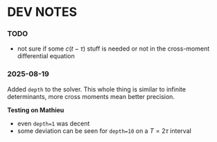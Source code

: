 # DEV NOTES

### TODO

- not sure if some $c(t-\tau)$ stuff is needed or not in the cross-moment differential equation

### 2025-08-19

Added `depth` to the solver.
This whole thing is similar to infinite determinants, more cross moments mean better precision.

**Testing on Mathieu**

- even `depth=1` was decent
- some deviation can be seen for `depth=10` on a $T=2\tau$ interval
